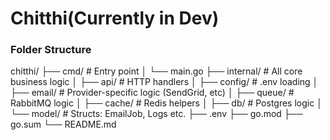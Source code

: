 # Chitthi(Currently in Dev)

### Folder Structure

chitthi/
├── cmd/ # Entry point
│ └── main.go
├── internal/ # All core business logic
│ ├── api/ # HTTP handlers
│ ├── config/ # .env loading
│ ├── email/ # Provider-specific logic (SendGrid, etc)
│ ├── queue/ # RabbitMQ logic
│ ├── cache/ # Redis helpers
│ ├── db/ # Postgres logic
│ └── model/ # Structs: EmailJob, Logs etc.
├── .env
├── go.mod
├── go.sum
└── README.md
